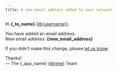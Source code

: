 ```yaml
---
title: A new email address added to your account
---
```


Hi **{_to_name}** ([@{username}]({_app_base_url}/@{username})),

You have added an email address.  
New email address: **{new_email_address}**

If you didn't make this change, please [let us know]({_app_base_url}/home/faq).

Thanks!  
&mdash; The {_app_name} ([@rime]({_app_base_url}/@rime])) Team
